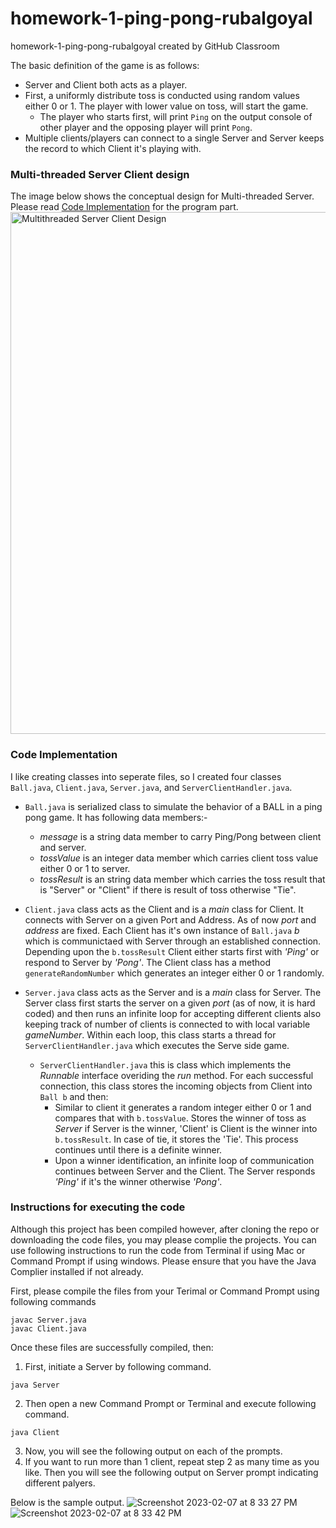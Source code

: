 # homework-1-ping-pong-rubalgoyal
homework-1-ping-pong-rubalgoyal created by GitHub Classroom

The basic definition of the game is as follows:
 - Server and Client both acts as a player.
 - First, a uniformly distribute toss is conducted using random values either 0 or 1. The player with lower value on toss, will start the game.
   - The player who starts first, will print `Ping` on the output console of other player and the opposing player will print `Pong`.
 - Multiple clients/players can connect to a single Server and Server keeps the record to which Client it's playing with.
 
 ### Multi-threaded Server Client design
 The image below shows the conceptual design for Multi-threaded Server. Please read [Code Implementation](https://github.com/cs455-spring2023/homework-1-ping-pong-rubalgoyal/edit/main/README.md#code-implementation) for the program part.
 <img width="835" alt="Multithreaded Server Client Design" src="https://user-images.githubusercontent.com/105172154/217138078-0f3067e1-60e0-4382-afa0-7f503f1a6792.png">

 
 ### Code Implementation
 
 I like creating classes into seperate files, so I created four classes `Ball.java`, `Client.java`, `Server.java`, and `ServerClientHandler.java`. 
 - `Ball.java` is serialized class to simulate the behavior of a BALL in a ping pong game. It has following data members:-
   - *message* is a string data member to carry Ping/Pong between client and server.
   - *tossValue* is an integer data member which carries client toss value either 0 or 1 to server.
   - *tossResult* is an string data member which carries the toss result that is "Server" or "Client" if there is result of toss otherwise "Tie".
   
 - `Client.java` class acts as the Client and is a *main* class for Client. It connects with Server on a given Port and Address. As of now *port* and *address* are fixed. Each Client has it's own instance of `Ball.java` *b* which is communictaed with Server through an established connection. Depending upon the `b.tossResult` Client either starts first with *'Ping'* or respond to Server by *'Pong'*. The Client class has a method `generateRandomNumber` which generates an integer either 0 or 1 randomly.
     
 - `Server.java` class acts as the Server and is a *main* class for Server. The Server class first starts the server on a given *port* (as of now, it is hard coded) and then runs an infinite loop for accepting different clients also keeping track of number of clients is connected to with local variable *gameNumber*. Within each loop, this class starts a thread for `ServerClientHandler.java` which executes the Serve side game.
   -  `ServerClientHandler.java` this is class which implements the *Runnable* interface overiding the *run* method. For each successful connection, this class stores the incoming objects from Client into `Ball b` and then:
      - Similar to client it generates a random integer either 0 or 1 and compares that with `b.tossValue`. Stores the winner of toss as *Server* if Server is the winner, 'Client' is Client is the winner into `b.tossResult`. In case of tie, it stores the 'Tie'. This process continues until there is a definite winner.
      - Upon a winner identification, an infinite loop of communication continues between Server and the Client. The Server responds *'Ping'* if it's the winner otherwise *'Pong'*.

### Instructions for executing the code
Although this project has been compiled however, after cloning the repo or downloading the code files, you may please complie the projects. You can use following instructions to run the code from Terminal if using Mac or Command Prompt if using windows. Please ensure that you have the Java Complier installed if not already.

First, please compile the files from your Terimal or Command Prompt using following commands
```
javac Server.java
javac Client.java
```

Once these files are successfully compiled, then:
1. First, initiate a Server by following command.
```
java Server
```
2. Then open a new Command Prompt or Terminal and execute following command.
```
java Client
```
3. Now, you will see the following output on each of the prompts.
4. If you want to run more than 1 client, repeat step 2 as many time as you like. Then you will see the following output on Server prompt indicating different palyers.

Below is the sample output.
![Screenshot 2023-02-07 at 8 33 27 PM](https://user-images.githubusercontent.com/105172154/217423715-d4b35df7-c88c-4200-be46-5ec9a70abf76.jpg)
![Screenshot 2023-02-07 at 8 33 42 PM](https://user-images.githubusercontent.com/105172154/217423763-5a267e4f-b757-455f-abbf-c341417a9c8d.jpg)

